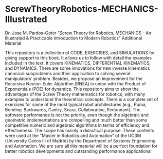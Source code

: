 # ScrewTheoryRobotics-MECHANICS-Illustrated
Dr. Jose M. Pardos-Gotor
"Screw Theory for Robotics, MECHANICS - An Illustrated & Practicable Introduction to Modern Robotics"
Additional Material

This repository is a collection of CODE, EXERCISES, and SIMULATIONS for giving support to this book. It allows us to follow with detail the examples included in the text. It covers KINEMATICS, DIFFERENTIAL KINEMATICS, and DYNAMICS. There are some innovations for new inverse kinematics canonical subproblems and their application to solving several manipulators' problem. Besides, we propose an improvement for the Recursive Neuton-Euler Algorithm (RNEA) in union with the Product of Exponentials (POE) for dynamics. This repository aims to show the advantages of the Screw Theory mathematics for robotics, with many examples to understand the theoretical concepts. There is a complete set of exercises for some of the most typical robot architectures (e.g., Puma, Bending-Backwards, Gantry, Scara, Collaborative, Redundant). The software performance is not the priority, even though the algebraic and geometric implementations are compelling and much better than some competitive numeric and algebraic algorithms in terms of efficiency and effectiveness. The scope has mainly a didactical purpose. These contents were used at the "Master in Robotics and Automation" of the UC3M (University Carlos III of Madrid) by the Department of Systems Engineering and Automation. We are sure all this material will be a perfect foundation for better robotics developments and outstanding performance applications!
